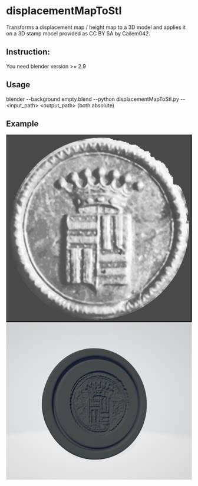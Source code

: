 # displacementMapToStl
Transforms a displacement map / height map to a 3D model and applies it on a 3D stamp mocel provided as CC BY SA by Cailem042.

## Instruction:
You need blender version >= 2.9 

## Usage
blender --background empty.blend --python displacementMapToStl.py -- <input_path> <output_path> (both absolute) 

## Example
![alt text](https://github.com/Siegler-von-Catan/displacementMapToStl/blob/master/assets/Heightmaps/3.png.png)
![alt text](https://github.com/Siegler-von-Catan/displacementMapToStl/blob/master/results/3.png)
